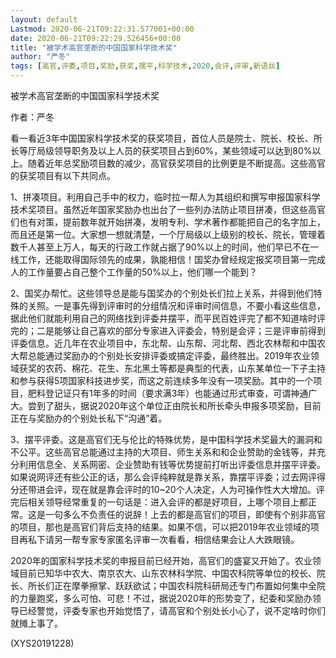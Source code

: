 ```yaml
---
layout: default
Lastmod: 2020-06-21T09:22:31.577001+00:00
date: 2020-06-21T09:22:29.526456+00:00
title: "被学术高官垄断的中国国家科学技术奖"
author: "严冬"
tags: [高官,评委,项目,奖励,获奖,摆平,科学技术,2020,会评,评审,新语丝]
---
```


被学术高官垄断的中国国家科学技术奖

作者：严冬

看一看近3年中国国家科学技术奖的获奖项目，首位人员是院士、院长、校长、所长等厅局级领导职务及以上人员的获奖项目占到60%，某些领域可以达到80%以上。随着近年总奖励项目数的减少，高官获奖项目的比例更是不断提高。这些高官的获奖项目有以下共同点。

1、拼凑项目。利用自己手中的权力，临时拉一帮人为其组织和撰写申报国家科学技术奖项目。虽然近年国家奖励办也出台了一些列办法防止项目拼凑，但这些高官们也有对策，提前数年就开始拼凑，发明专利、学术著作都能把自己的名字加上，而且还是第一位。大家想一想就清楚，一个厅局级以上级别的校长、院长，管理着数千人甚至上万人，每天的行政工作就占据了90%以上的时间，他们早已不在一线工作，还能取得国际领先的成果，孰能相信！国奖办曾经规定报奖项目第一完成人的工作量要占自己整个工作量的50%以上，他们哪一个能到？

2、国奖办帮忙。这些领导总是能与国奖办的个别处长们拉上关系，并得到他们特殊的关照。一是事先得到评审时的分组情况和评审时间信息，不要小看这些信息，据此他们就能利用自己的网络找到评委并摆平，而平民百姓评完了都不知道啥时评完的；二是能够让自己喜欢的部分专家进入评委会，特别是会评；三是评审前得到评委信息。近几年在农业项目中，东北帮、山东帮、河北帮、西北农林帮和中国农大帮总能通过奖励办的个别处长安排评委或搞定评委，最终胜出。2019年农业领域获奖的农药、棉花、花生、东北黑土等都是典型的代表，山东某单位一下子主持和参与获得5项国家科技进步奖，而这之前连续多年没有一项奖励。其中的一个项目，肥料登记证只有1年多的时间（要求满3年）也能通过形式审查，可谓神通广大。尝到了甜头，据说2020年这个单位正由院长和所长牵头申报多项奖励，目前正在与奖励办的个别处长私下“沟通”着。

3、摆平评委。这是高官们无与伦比的特殊优势，是中国科学技术奖最大的漏洞和不公平。这些高官总能通过主持的大项目、师生关系和和企业赞助的金钱等，并充分利用信息全、关系网密、企业赞助有钱等优势提前打听出评委信息并摆平评委。如果说网评还有些公正的话，那么会评纯粹就是靠关系，靠摆平评委；过去网评得分还带进会评，现在就是靠会评时的10~20个人决定，人为可操作性大大增加。评完后相关领导经常重复的一句话是：进入会评的都是好项目，上哪个项目上都正常。这是一句多么不负责任的说辞！上去的都是高官们的项目，即使有个别非高官的项目，那也是高官们背后支持的结果。如果不信，可以把2019年农业领域的项目再私下请另一帮专家专家匿名评审一次看看，相信结果会让人大跌眼镜。

2020年的国家科学技术奖的申报目前已经开始，高官们的盛宴又开始了。农业领域目前已知华中农大、南京农大、山东农林科学院、中国农科院等单位的校长、院长、所长们正在摩拳擦掌、跃跃欲试；中国农科院科研局还专门布置如何集中全院的力量跑奖，多么可怕、可悲！不过，据说2020年的形势变了，纪委和奖励办领导已经警觉，评委专家也开始觉悟了，请高官和个别处长小心了，说不定啥时你们就摊上事了。

(XYS20191228)

